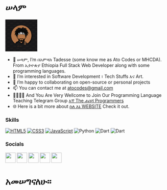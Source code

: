 # ሠላም

<img src='atocodes.jpg' width='100' display='block'>

- 👋 ሠላም, I’m በአምላክ Tadesse (some know me as Ato Codes or MHCDA). From ኢትዮጵያ Ethiopia Full Stack Web Developer along with some programming languages.
- 👀 I’m interested in Software Development ፣ Tech Stuffs እና Art.
- 💞️ I’m happy to collaborating on open-source or personal projects
- 📫 You can contact me at [atocodes@gmail.com](atocodes@gmail.com)
- 👩‍💻👨‍💻 And You Are Very Wellcome to Join Our Programming Language Teaching Telegram Group [እኛ The ሐበሻ Programmers](https://t.me/s/atocodes)
- 🌐 Here is a bit more about [ስለ እኔ WEBSITE](https://beamlaktadesse01.github.io/my_cv_site/) Check it out.

### Skills
<p align="left">
<a href="https://developer.mozilla.org/en-US/docs/Glossary/HTML5" target="_blank" rel="noreferrer"><img src="https://raw.githubusercontent.com/danielcranney/readme-generator/main/public/icons/skills/html5-colored.svg" width="36" height="36" alt="HTML5" /></a>
<a href="https://www.w3.org/TR/CSS/#css" target="_blank" rel="noreferrer"><img src="https://raw.githubusercontent.com/danielcranney/readme-generator/main/public/icons/skills/css3-colored.svg" width="36" height="36" alt="CSS3" /></a>
<a href="https://developer.mozilla.org/en-US/docs/Web/JavaScript" target="_blank" rel="noreferrer"><img src="https://raw.githubusercontent.com/danielcranney/readme-generator/main/public/icons/skills/javascript-colored.svg" width="36" height="36" alt="JavaScript" /></a>
<a target="_blank" rel="noreferrer"><img src="https://raw.githubusercontent.com/danielcranney/readme-generator/main/public/icons/skills/python-colored.svg" width="36" height="36" alt="Python" /></a>
<a target="_blank" rel="noreferrer"><img src="https://avatars.githubusercontent.com/u/1609975?s=280&v=4" width="36" height="36" alt="Dart" /></a>
<a target="_blank" rel="noreferrer"><img src="https://images.saymedia-content.com/.image/t_share/MTc0NDczMTM4OTg0NDYxOTU4/a-brief-introduction-to-c.png" width="36" height="36" alt="Dart" /></a>
</p>


### Socials
<p align="left"> 

<a href="https://www.instagram.com/ato.codes/" target="_blank" rel="noreferrer"><img src="https://raw.githubusercontent.com/danielcranney/readme-generator/main/public/icons/socials/instagram.svg" width="32" height="32" /></a> 
<a href="https://twitter.com/ato_codes" target="_blank" rel="noreferrer"><img src="https://raw.githubusercontent.com/danielcranney/readme-generator/main/public/icons/socials/twitter.svg" width="32" height="32" /></a>
<a href="https://t.me/atocodes" target="_blank" rel="noreferrer"><img src="https://upload.wikimedia.org/wikipedia/commons/8/82/Telegram_logo.svg" width="32" height="32" /></a>
<a href="https://www.tiktok.com/@atocodes?lang=en" target="_blank" rel="noreferrer"><img src="https://www.edigitalagency.com.au/wp-content/uploads/TikTok-icon-glyph.png" width="32" height="32" /></a>
<a href="https://beamlaktadesse01.github.io/my_cv_site/" target="_blank" rel="noreferrer"><img src="https://www.pngmart.com/files/8/Website-Transparent-PNG.png" width="32" height="32" /></a>

</p>

# አመሠግናለሁ።
<!---
beamlakTadesse01/beamlakTadesse01 is a ✨ special ✨ repository because its `README.md` (this file) appears on your GitHub profile.
You can click the Preview link to take a look at your changes.
--->
